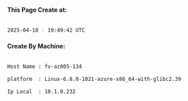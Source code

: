
   
#### This Page Create at:

```bash

2025-04-18 - 19:49:42 UTC

```

#### Create By Machine:

```bash

Host Name : fv-az805-134

platform  : Linux-6.8.0-1021-azure-x86_64-with-glibc2.39

Ip Local  : 10.1.0.232

```

